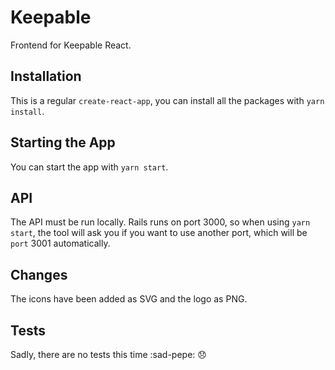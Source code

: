 # Keepable

Frontend for Keepable React.

## Installation

This is a regular `create-react-app`, you can install all the packages with `yarn install`.

## Starting the App

You can start the app with `yarn start`.

## API

The API must be run locally. Rails runs on port 3000, so when using `yarn start`, the tool
will ask you if you want to use another port, which will be `port` 3001 automatically.

## Changes

The icons have been added as SVG and the logo as PNG.

## Tests

Sadly, there are no tests this time :sad-pepe: 😞
